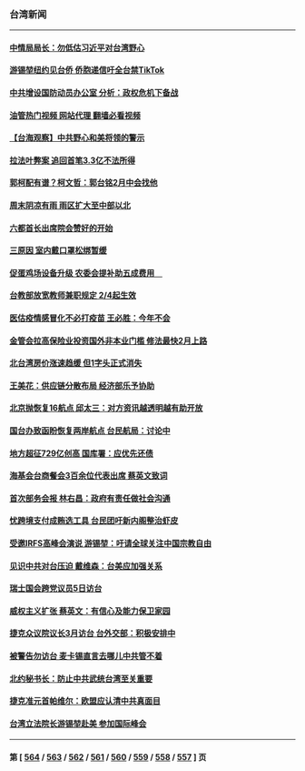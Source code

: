 ### 台湾新闻
---
#### [中情局局长：勿低估习近平对台湾野心](../../pages/ncid1349361/n13921368.md?02032045) 
#### [游锡堃纽约见台侨 侨胞递信吁全台禁TikTok](../../pages/ncid1349361/n13921436.md?02032045) 
#### [中共增设国防动员办公室 分析：政权危机下备战](../../pages/ncid1349361/n13921206.md?02032045) 
#### [油管热门视频 网站代理 翻墙必看视频](http://138.2.39.72:81/youtube.html?epic-marker?02032045)
#### [【台海观察】中共野心和美将领的警示](../../pages/ncid1349361/n13920850.md?02032045) 
#### [拉法叶弊案 追回首笔3.3亿不法所得](../../pages/ncid1349361/n13920999.md?02032045) 
#### [郭柯配有谱？柯文哲：郭台铭2月中会找他](../../pages/ncid1349361/n13921005.md?02032045) 
#### [周末阴凉有雨 雨区扩大至中部以北](../../pages/ncid1349361/n13921006.md?02032045) 
#### [六都首长出席院会赞好的开始](../../pages/ncid1349361/n13920986.md?02032045) 
#### [三原因 室内戴口罩松绑暂缓](../../pages/ncid1349361/n13920956.md?02032045) 
#### [促蛋鸡场设备升级 农委会提补助五成费用　](../../pages/ncid1349361/n13920962.md?02032045) 
#### [台教部放宽教师兼职规定 2/4起生效](../../pages/ncid1349361/n13920959.md?02032045) 
#### [医估疫情感冒化不必打疫苗 王必胜：今年不会](../../pages/ncid1349361/n13920960.md?02032045) 
#### [金管会拉高保险业投资国外非本业门槛 修法最快2月上路](../../pages/ncid1349361/n13920900.md?02032045) 
#### [北台湾房价涨速趋缓 但1字头正式消失](../../pages/ncid1349361/n13920902.md?02032045) 
#### [王美花：供应链分散布局 经济部乐予协助](../../pages/ncid1349361/n13920901.md?02032045) 
#### [北京抛恢复16航点 邱太三：对方资讯越透明越有助开放](../../pages/ncid1349361/n13920909.md?02032045) 
#### [国台办致函盼恢复两岸航点 台民航局：讨论中](../../pages/ncid1349361/n13920910.md?02032045) 
#### [地方超征729亿创高 国库署：应优先还债](../../pages/ncid1349361/n13920904.md?02032045) 
#### [海基会台商餐会3百余位代表出席 蔡英文致词](../../pages/ncid1349361/n13920911.md?02032045) 
#### [首次部务会报 林右昌：政府有责任做社会沟通](../../pages/ncid1349361/n13920903.md?02032045) 
#### [忧跨境支付成贿选工具 台民团吁新内阁整治虾皮](../../pages/ncid1349361/n13920884.md?02032045) 
#### [受邀IRFS高峰会演说 游锡堃：吁请全球关注中国宗教自由](../../pages/ncid1349361/n13920867.md?02032045) 
#### [见识中共对台压迫 戴维森：台美应加强关系](../../pages/ncid1349361/n13920870.md?02032045) 
#### [瑞士国会跨党议员5日访台](../../pages/ncid1349361/n13920849.md?02032045) 
#### [威权主义扩张 蔡英文：有信心及能力保卫家园](../../pages/ncid1349361/n13920801.md?02032045) 
#### [捷克众议院议长3月访台 台外交部：积极安排中](../../pages/ncid1349361/n13920820.md?02032045) 
#### [被警告勿访台 麦卡锡直言去哪儿中共管不着](../../pages/ncid1349361/n13920665.md?02032045) 
#### [北约秘书长：防止中共武统台湾至关重要](../../pages/ncid1349361/n13920747.md?02032045) 
#### [捷克准元首帕维尔：欧盟应认清中共真面目](../../pages/ncid1349361/n13920738.md?02032045) 
#### [台湾立法院长游锡堃赴美 参加国际峰会](../../pages/ncid1349361/n13920393.md?02032045) 

---
#### 第 [ [564](./564.md?02032045) / [563](./563.md?02032045) / [562](./562.md?02032045) / [561](./561.md?02032045) / [560](./560.md?02032045) / [559](./559.md?02032045) / [558](./558.md?02032045) / [557](./557.md?02032045) ] 页
